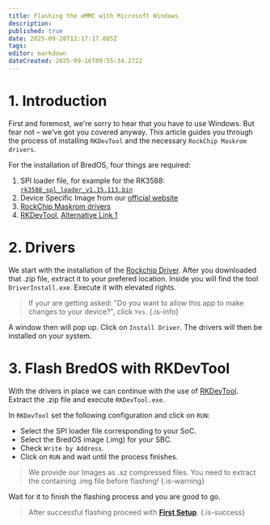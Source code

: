 ```yaml
---
title: Flashing the eMMC with Microsoft Windows
description: 
published: true
date: 2025-09-28T12:17:17.885Z
tags: 
editor: markdown
dateCreated: 2025-09-16T09:55:34.272Z
---
```


# 1. Introduction
First and foremost, we're sorry to hear that you have to use Windows.
But fear not – we've got you covered anyway.
This article guides you through the process of installing `RKDevTool` and the necessary `RockChip Maskrom drivers`.

For the installation of BredOS, four things are required:
1. SPI loader file, for example for the RK3588:  [`rk3588_spl_loader_v1.15.113.bin`](https://dl.radxa.com/rock5/sw/images/loader/rk3588_spl_loader_v1.15.113.bin)
2. Device Specific Image from our [official website](https://bredos.org/download.html)
3. [RockChip Maskrom drivers](https://dl.radxa.com/tools/windows/)
4. [RKDevTool](https://docs.radxa.com/en/compute-module/cm5/radxa-os/low-level-dev/rkdevtool),     [Alternative Link 1](https://dl.radxa.com/tools/windows/)

# 2. Drivers
We start with the installation of the [Rockchip Driver](https://dl.radxa.com/tools/windows/DriverAssitant_v5.0.zip). After you downloaded that .zip file, extract it to your prefered location.
Inside you will find the tool `DriverInstall.exe`. Execute it with elevated rights.

> If your are getting asked: "Do you want to allow this app to make changes to your device?", click `Yes`. 
{.is-info}

A window then will pop up. Click on `Install Driver`. The drivers will then be installed on your system.


# 3. Flash BredOS with RKDevTool
With the drivers in place we can continue with the use of [RKDevTool](https://docs.radxa.com/en/compute-module/cm5/radxa-os/low-level-dev/rkdevtool). Extract the .zip file and execute `RKDevTool.exe`.

In `RKDevTool` set the following configuration and click on `RUN`: 
- Select the SPI loader file corresponding to your SoC.
- Select the BredOS image (.img) for your SBC.
- Check `Write by Address`.
- Click on `RUN` and wait until the process finishes.

> We provide our Images as .xz compressed files. You need to extract the containing .img file before flashing!
{.is-warning}

Wait for it to finish the flashing process and you are good to go.

> After successful flashing proceed with [**First Setup**](/en/install/first-setup).
{.is-success}